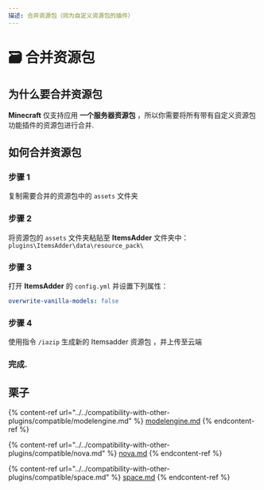 ```yaml
---
描述: 合并资源包（同为自定义资源包的插件）
---
```


# 🗃 合并资源包

## 为什么要合并资源包

**Minecraft** 仅支持应用 **一个服务器资源包** ，所以你需要将所有带有自定义资源包功能插件的资源包进行合并.

## 如何合并资源包

### 步骤 1

复制需要合并的资源包中的 `assets` 文件夹

### 步骤 2

将资源包的 `assets` 文件夹粘贴至 **ItemsAdder** 文件夹中：`plugins\ItemsAdder\data\resource_pack\`

### 步骤 3

打开 **ItemsAdder** 的 `config.yml` 并设置下列属性：

```yaml
overwrite-vanilla-models: false
```

### 步骤 4

使用指令 `/iazip` 生成新的 Itemsadder 资源包 ，并上传至云端

### 完成.

## 栗子

{% content-ref url="../../compatibility-with-other-plugins/compatible/modelengine.md" %}
[modelengine.md](../../compatibility-with-other-plugins/compatible/modelengine.md)
{% endcontent-ref %}

{% content-ref url="../../compatibility-with-other-plugins/compatible/nova.md" %}
[nova.md](../../compatibility-with-other-plugins/compatible/nova.md)
{% endcontent-ref %}

{% content-ref url="../../compatibility-with-other-plugins/compatible/space.md" %}
[space.md](../../compatibility-with-other-plugins/compatible/space.md)
{% endcontent-ref %}
